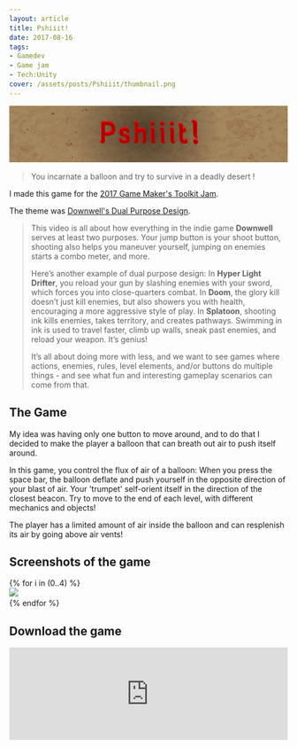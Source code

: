 ```yaml
---
layout: article
title: Pshiiit!
date: 2017-08-16
tags:
- Gamedev
- Game jam
- Tech:Unity
cover: /assets/posts/Pshiiit/thumbnail.png
---
```


![banner](/assets/posts/Pshiiit/banner.png)
> You incarnate a balloon and try to survive in a deadly desert !

I made this game for the [2017 Game Maker's Toolkit Jam](https://itch.io/jam/gmtk-jam).

The theme was [Downwell's Dual Purpose Design](https://www.youtube.com/watch?v=i5C1Uj7jJCg).

> This video is all about how everything in the indie game **Downwell** serves at least two purposes. Your jump button is your shoot button, shooting also helps you maneuver yourself, jumping on enemies starts a combo meter, and more.
>
> Here’s another example of dual purpose design: In **Hyper Light Drifter**, you reload your gun by slashing enemies with your sword, which forces you into close-quarters combat. In **Doom**, the glory kill doesn’t just kill enemies, but also showers you with health, encouraging a more aggressive style of play. In **Splatoon**, shooting ink kills enemies, takes territory, and creates pathways. Swimming in ink is used to travel faster, climb up walls, sneak past enemies, and reload your weapon. It’s genius!
>
> It’s all about doing more with less, and we want to see games where actions, enemies, rules, level elements, and/or buttons do multiple things - and see what fun and interesting gameplay scenarios can come from that.

## The Game

My idea was having only one button to move around, and to do that I decided to make the player a balloon that can breath out air to push itself around.

In this game, you control the flux of air of a balloon: When you press the space bar, the balloon deflate and push yourself in the opposite direction of your blast of air. Your 'trumpet' self-orient itself in the direction of the closest beacon. Try to move to the end of each level, with different mechanics and objects!

The player has a limited amount of air inside the balloon and can resplenish its air by going above air vents!

## Screenshots of the game

<div class="swiper swiper-demo my-3 swiper-demo--0" style="height: auto;">
  <div class="swiper__wrapper">
  {% for i in (0..4) %}
    <div class="swiper__slide"><img class="lightbox-ignore" src="/assets/posts/Pshiiit/screen{{i}}.png"/></div>
  {% endfor %}
  </div>
  <div class="swiper__button swiper__button--prev fas fa-chevron-left"></div>
  <div class="swiper__button swiper__button--next fas fa-chevron-right"></div>
</div>

## Download the game

<iframe frameborder="0" src="https://itch.io/embed/159263" width="100%" height="167"><a href="https://gabrielvidal.itch.io/pshiiit">Pshiiit! by Gabriel Vidal</a></iframe>

<script>
  {%- include scripts/lib/swiper.js -%}
  var SOURCES = window.TEXT_VARIABLES.sources;
  window.Lazyload.js(SOURCES.jquery, function() {
    $('.swiper-demo--0').swiper();
  });
</script>
